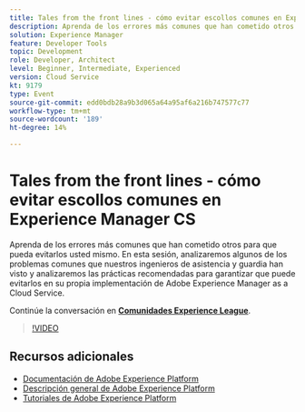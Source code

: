 ```yaml
---
title: Tales from the front lines - cómo evitar escollos comunes en Experience Manager CS
description: Aprenda de los errores más comunes que han cometido otros para que pueda evitarlos usted mismo. En esta sesión, analizaremos algunos de los problemas comunes que nuestros ingenieros de asistencia y guardia han visto y analizaremos las prácticas recomendadas para garantizar que puede evitarlos en su propia implementación de Adobe Experience Manager as a Cloud Service.
solution: Experience Manager
feature: Developer Tools
topic: Development
role: Developer, Architect
level: Beginner, Intermediate, Experienced
version: Cloud Service
kt: 9179
type: Event
source-git-commit: edd0bdb28a9b3d065a64a95af6a216b747577c77
workflow-type: tm+mt
source-wordcount: '189'
ht-degree: 14%

---
```


# Tales from the front lines - cómo evitar escollos comunes en Experience Manager CS

Aprenda de los errores más comunes que han cometido otros para que pueda evitarlos usted mismo. En esta sesión, analizaremos algunos de los problemas comunes que nuestros ingenieros de asistencia y guardia han visto y analizaremos las prácticas recomendadas para garantizar que puede evitarlos en su propia implementación de Adobe Experience Manager as a Cloud Service.

Continúe la conversación en **[Comunidades Experience League](https://adobe.ly/3kLQK3j)**.

>[!VIDEO](https://video.tv.adobe.com/v/337852/?quality=12&learn=on&hidetitle=true)

## Recursos adicionales

- [Documentación de Adobe Experience Platform](https://experienceleague.adobe.com/docs/experience-platform.html)
- [Descripción general de Adobe Experience Platform](https://experienceleague.adobe.com/docs/experience-platform/landing/home.html?lang=es)
- [Tutoriales de Adobe Experience Platform](https://experienceleague.adobe.com/docs/platform-learn/tutorials/overview.html?lang=es)
